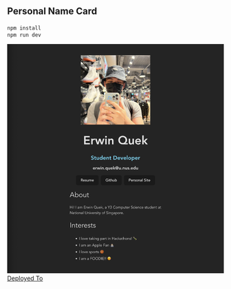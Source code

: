 ## Personal Name Card 

```
npm install
npm run dev
```

![Final](./src/assets/namecard.png)
[Deployed To]()
